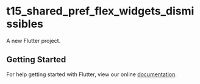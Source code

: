 # t15_shared_pref_flex_widgets_dismissibles

A new Flutter project.

## Getting Started

For help getting started with Flutter, view our online
[documentation](https://flutter.io/).
